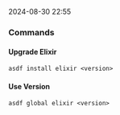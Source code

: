 
2024-08-30 22:55

### Commands

#### Upgrade Elixir
`asdf install elixir <version>`

#### Use Version
`asdf global elixir <version>`

